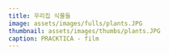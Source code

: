 ```yaml
---
title: 우리집 식물들
image: assets/images/fulls/plants.JPG
thumbnail: assets/images/thumbs/plants.JPG
caption: PRACKTICA - film
---
```

